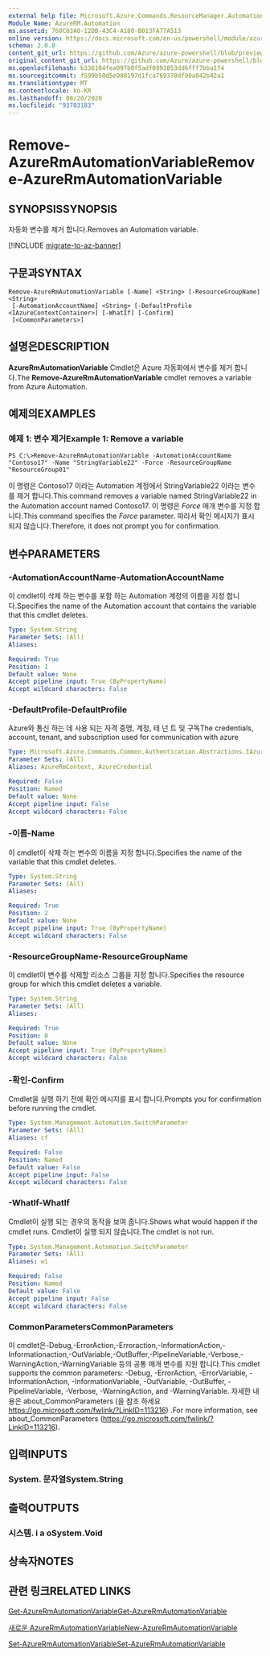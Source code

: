 ```yaml
---
external help file: Microsoft.Azure.Commands.ResourceManager.Automation.dll-Help.xml
Module Name: AzureRM.Automation
ms.assetid: 760C03A0-12DB-43C4-A180-B013FA77A513
online version: https://docs.microsoft.com/en-us/powershell/module/azurerm.automation/remove-azurermautomationvariable
schema: 2.0.0
content_git_url: https://github.com/Azure/azure-powershell/blob/preview/src/ResourceManager/Automation/Commands.Automation/help/Remove-AzureRMAutomationVariable.md
original_content_git_url: https://github.com/Azure/azure-powershell/blob/preview/src/ResourceManager/Automation/Commands.Automation/help/Remove-AzureRMAutomationVariable.md
ms.openlocfilehash: b336104fea097b0f5adf0993853dd6fff7bba1f4
ms.sourcegitcommit: f599b50d5e980197d1fca769378df90a842b42a1
ms.translationtype: MT
ms.contentlocale: ko-KR
ms.lasthandoff: 08/20/2020
ms.locfileid: "93703183"
---
```

# <span data-ttu-id="b019b-101">Remove-AzureRmAutomationVariable</span><span class="sxs-lookup"><span data-stu-id="b019b-101">Remove-AzureRmAutomationVariable</span></span>

## <span data-ttu-id="b019b-102">SYNOPSIS</span><span class="sxs-lookup"><span data-stu-id="b019b-102">SYNOPSIS</span></span>
<span data-ttu-id="b019b-103">자동화 변수를 제거 합니다.</span><span class="sxs-lookup"><span data-stu-id="b019b-103">Removes an Automation variable.</span></span>

[!INCLUDE [migrate-to-az-banner](../../includes/migrate-to-az-banner.md)]

## <span data-ttu-id="b019b-104">구문과</span><span class="sxs-lookup"><span data-stu-id="b019b-104">SYNTAX</span></span>

```
Remove-AzureRmAutomationVariable [-Name] <String> [-ResourceGroupName] <String>
 [-AutomationAccountName] <String> [-DefaultProfile <IAzureContextContainer>] [-WhatIf] [-Confirm]
 [<CommonParameters>]
```

## <span data-ttu-id="b019b-105">설명은</span><span class="sxs-lookup"><span data-stu-id="b019b-105">DESCRIPTION</span></span>
<span data-ttu-id="b019b-106">**AzureRmAutomationVariable** Cmdlet은 Azure 자동화에서 변수를 제거 합니다.</span><span class="sxs-lookup"><span data-stu-id="b019b-106">The **Remove-AzureRmAutomationVariable** cmdlet removes a variable from Azure Automation.</span></span>

## <span data-ttu-id="b019b-107">예제의</span><span class="sxs-lookup"><span data-stu-id="b019b-107">EXAMPLES</span></span>

### <span data-ttu-id="b019b-108">예제 1: 변수 제거</span><span class="sxs-lookup"><span data-stu-id="b019b-108">Example 1: Remove a variable</span></span>
```
PS C:\>Remove-AzureRmAutomationVariable -AutomationAccountName "Contoso17" -Name "StringVariable22" -Force -ResourceGroupName "ResourceGroup01"
```

<span data-ttu-id="b019b-109">이 명령은 Contoso17 이라는 Automation 계정에서 StringVariable22 이라는 변수를 제거 합니다.</span><span class="sxs-lookup"><span data-stu-id="b019b-109">This command removes a variable named StringVariable22 in the Automation account named Contoso17.</span></span>
<span data-ttu-id="b019b-110">이 명령은 *Force* 매개 변수를 지정 합니다.</span><span class="sxs-lookup"><span data-stu-id="b019b-110">This command specifies the *Force* parameter.</span></span>
<span data-ttu-id="b019b-111">따라서 확인 메시지가 표시 되지 않습니다.</span><span class="sxs-lookup"><span data-stu-id="b019b-111">Therefore, it does not prompt you for confirmation.</span></span>

## <span data-ttu-id="b019b-112">변수</span><span class="sxs-lookup"><span data-stu-id="b019b-112">PARAMETERS</span></span>

### <span data-ttu-id="b019b-113">-AutomationAccountName</span><span class="sxs-lookup"><span data-stu-id="b019b-113">-AutomationAccountName</span></span>
<span data-ttu-id="b019b-114">이 cmdlet이 삭제 하는 변수를 포함 하는 Automation 계정의 이름을 지정 합니다.</span><span class="sxs-lookup"><span data-stu-id="b019b-114">Specifies the name of the Automation account that contains the variable that this cmdlet deletes.</span></span>

```yaml
Type: System.String
Parameter Sets: (All)
Aliases:

Required: True
Position: 1
Default value: None
Accept pipeline input: True (ByPropertyName)
Accept wildcard characters: False
```

### <span data-ttu-id="b019b-115">-DefaultProfile</span><span class="sxs-lookup"><span data-stu-id="b019b-115">-DefaultProfile</span></span>
<span data-ttu-id="b019b-116">Azure와 통신 하는 데 사용 되는 자격 증명, 계정, 테 넌 트 및 구독</span><span class="sxs-lookup"><span data-stu-id="b019b-116">The credentials, account, tenant, and subscription used for communication with azure</span></span>

```yaml
Type: Microsoft.Azure.Commands.Common.Authentication.Abstractions.IAzureContextContainer
Parameter Sets: (All)
Aliases: AzureRmContext, AzureCredential

Required: False
Position: Named
Default value: None
Accept pipeline input: False
Accept wildcard characters: False
```

### <span data-ttu-id="b019b-117">-이름</span><span class="sxs-lookup"><span data-stu-id="b019b-117">-Name</span></span>
<span data-ttu-id="b019b-118">이 cmdlet이 삭제 하는 변수의 이름을 지정 합니다.</span><span class="sxs-lookup"><span data-stu-id="b019b-118">Specifies the name of the variable that this cmdlet deletes.</span></span>

```yaml
Type: System.String
Parameter Sets: (All)
Aliases:

Required: True
Position: 2
Default value: None
Accept pipeline input: True (ByPropertyName)
Accept wildcard characters: False
```

### <span data-ttu-id="b019b-119">-ResourceGroupName</span><span class="sxs-lookup"><span data-stu-id="b019b-119">-ResourceGroupName</span></span>
<span data-ttu-id="b019b-120">이 cmdlet이 변수를 삭제할 리소스 그룹을 지정 합니다.</span><span class="sxs-lookup"><span data-stu-id="b019b-120">Specifies the resource group for which this cmdlet deletes a variable.</span></span>

```yaml
Type: System.String
Parameter Sets: (All)
Aliases:

Required: True
Position: 0
Default value: None
Accept pipeline input: True (ByPropertyName)
Accept wildcard characters: False
```

### <span data-ttu-id="b019b-121">-확인</span><span class="sxs-lookup"><span data-stu-id="b019b-121">-Confirm</span></span>
<span data-ttu-id="b019b-122">Cmdlet을 실행 하기 전에 확인 메시지를 표시 합니다.</span><span class="sxs-lookup"><span data-stu-id="b019b-122">Prompts you for confirmation before running the cmdlet.</span></span>

```yaml
Type: System.Management.Automation.SwitchParameter
Parameter Sets: (All)
Aliases: cf

Required: False
Position: Named
Default value: False
Accept pipeline input: False
Accept wildcard characters: False
```

### <span data-ttu-id="b019b-123">-WhatIf</span><span class="sxs-lookup"><span data-stu-id="b019b-123">-WhatIf</span></span>
<span data-ttu-id="b019b-124">Cmdlet이 실행 되는 경우의 동작을 보여 줍니다.</span><span class="sxs-lookup"><span data-stu-id="b019b-124">Shows what would happen if the cmdlet runs.</span></span>
<span data-ttu-id="b019b-125">Cmdlet이 실행 되지 않습니다.</span><span class="sxs-lookup"><span data-stu-id="b019b-125">The cmdlet is not run.</span></span>

```yaml
Type: System.Management.Automation.SwitchParameter
Parameter Sets: (All)
Aliases: wi

Required: False
Position: Named
Default value: False
Accept pipeline input: False
Accept wildcard characters: False
```

### <span data-ttu-id="b019b-126">CommonParameters</span><span class="sxs-lookup"><span data-stu-id="b019b-126">CommonParameters</span></span>
<span data-ttu-id="b019b-127">이 cmdlet은-Debug,-ErrorAction,-Erroraction,-InformationAction,-Informationaction,-OutVariable,-OutBuffer,-PipelineVariable,-Verbose,-WarningAction,-WarningVariable 등의 공통 매개 변수를 지원 합니다.</span><span class="sxs-lookup"><span data-stu-id="b019b-127">This cmdlet supports the common parameters: -Debug, -ErrorAction, -ErrorVariable, -InformationAction, -InformationVariable, -OutVariable, -OutBuffer, -PipelineVariable, -Verbose, -WarningAction, and -WarningVariable.</span></span> <span data-ttu-id="b019b-128">자세한 내용은 about_CommonParameters (을 참조 하세요 https://go.microsoft.com/fwlink/?LinkID=113216) .</span><span class="sxs-lookup"><span data-stu-id="b019b-128">For more information, see about_CommonParameters (https://go.microsoft.com/fwlink/?LinkID=113216).</span></span>

## <span data-ttu-id="b019b-129">입력</span><span class="sxs-lookup"><span data-stu-id="b019b-129">INPUTS</span></span>

### <span data-ttu-id="b019b-130">System. 문자열</span><span class="sxs-lookup"><span data-stu-id="b019b-130">System.String</span></span>

## <span data-ttu-id="b019b-131">출력</span><span class="sxs-lookup"><span data-stu-id="b019b-131">OUTPUTS</span></span>

### <span data-ttu-id="b019b-132">시스템. i a o</span><span class="sxs-lookup"><span data-stu-id="b019b-132">System.Void</span></span>

## <span data-ttu-id="b019b-133">상속자</span><span class="sxs-lookup"><span data-stu-id="b019b-133">NOTES</span></span>

## <span data-ttu-id="b019b-134">관련 링크</span><span class="sxs-lookup"><span data-stu-id="b019b-134">RELATED LINKS</span></span>

[<span data-ttu-id="b019b-135">Get-AzureRmAutomationVariable</span><span class="sxs-lookup"><span data-stu-id="b019b-135">Get-AzureRmAutomationVariable</span></span>](./Get-AzureRMAutomationVariable.md)

[<span data-ttu-id="b019b-136">새로운 AzureRmAutomationVariable</span><span class="sxs-lookup"><span data-stu-id="b019b-136">New-AzureRmAutomationVariable</span></span>](./New-AzureRMAutomationVariable.md)

[<span data-ttu-id="b019b-137">Set-AzureRmAutomationVariable</span><span class="sxs-lookup"><span data-stu-id="b019b-137">Set-AzureRmAutomationVariable</span></span>](./Set-AzureRMAutomationVariable.md)


